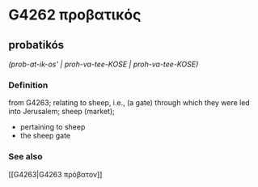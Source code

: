 # G4262 προβατικός

## probatikós

_(prob-at-ik-os' | proh-va-tee-KOSE | proh-va-tee-KOSE)_

### Definition

from G4263; relating to sheep, i.e., (a gate) through which they were led into Jerusalem; sheep (market); 

- pertaining to sheep
- the sheep gate

### See also

[[G4263|G4263 πρόβατον]]
